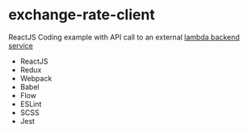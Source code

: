 # exchange-rate-client

ReactJS Coding example with API call to an external [lambda backend service](https://github.com/joshuacrass/exchange-rate-server)

- ReactJS
- Redux
- Webpack
- Babel
- Flow
- ESLint
- SCSS
- Jest
